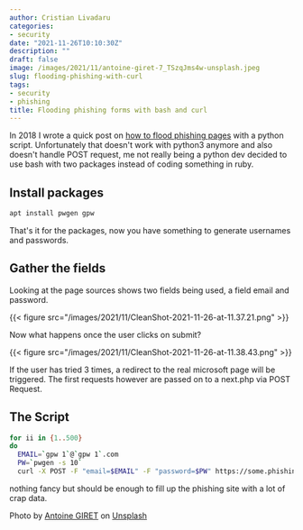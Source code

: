 ```yaml
---
author: Cristian Livadaru
categories:
- security
date: "2021-11-26T10:10:30Z"
description: ""
draft: false
image: /images/2021/11/antoine-giret-7_TSzqJms4w-unsplash.jpeg
slug: flooding-phishing-with-curl
tags:
- security
- phishing
title: Flooding phishing forms with bash and curl
---
```



In 2018 I wrote a quick post on [how to flood phishing pages](__GHOST_URL__/how-to-deal-with-phishing-sites/) with a python script. Unfortunately that doesn't work with python3 anymore and also doesn't handle POST request, me not really being a python dev decided to use bash with two packages instead of coding something in ruby.

## Install packages

```bash
apt install pwgen gpw
```

That's it for the packages, now you have something to generate usernames and passwords.

## Gather the fields

Looking at the page sources shows two fields being used, a field email and password.

{{< figure src="/images/2021/11/CleanShot-2021-11-26-at-11.37.21.png" >}}

Now what happens once the user clicks on submit?

{{< figure src="/images/2021/11/CleanShot-2021-11-26-at-11.38.43.png" >}}

If the user has tried 3 times, a redirect to the real microsoft page will be triggered. The first requests however are passed on to a next.php via POST Request.

## The Script

```bash
for ii in {1..500}
do
  EMAIL=`gpw 1`@`gpw 1`.com
  PW=`pwgen -s 10`
  curl -X POST -F "email=$EMAIL" -F "password=$PW" https://some.phishing.url.com/next.php; echo "$ii posted $EMAIL/$PW"; done
```

nothing fancy but should be enough to fill up the phishing site with a lot of crap data.

Photo by [Antoine GIRET](https://unsplash.com/@antoinegiret?utm_source=unsplash&utm_medium=referral&utm_content=creditCopyText) on [Unsplash](https://unsplash.com/s/photos/trash?utm_source=unsplash&utm_medium=referral&utm_content=creditCopyText)

